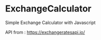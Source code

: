 # ExchangeCalculator

Simple Exchange Calculator with Javascript

API from : https://exchangeratesapi.io/
